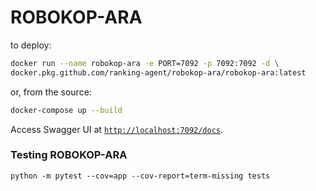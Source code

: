 # ROBOKOP-ARA

to deploy:

```bash
docker run --name robokop-ara -e PORT=7092 -p 7092:7092 -d \
docker.pkg.github.com/ranking-agent/robokop-ara/robokop-ara:latest
```

or, from the source:

```bash
docker-compose up --build
```

Access Swagger UI at [`http://localhost:7092/docs`](http://localhost:7092/docs).



### Testing ROBOKOP-ARA
```
python -m pytest --cov=app --cov-report=term-missing tests
```
